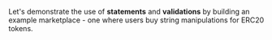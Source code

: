 Let's demonstrate the use of **statements** and **validations** by building an example marketplace - one where users buy string manipulations for ERC20 tokens.